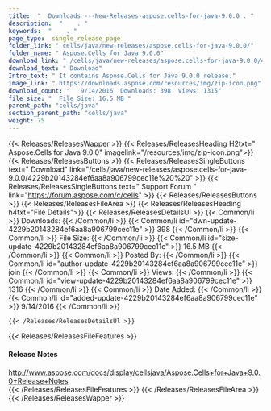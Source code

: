 ```yaml
---
title:  "  Downloads ---New-Releases-aspose.cells-for-java-9.0.0 . " 
description:  "    . " 
keywords:  "    . " 
page_type:  single_release_page
folder_link: " cells/java/new-releases/aspose.cells-for-java-9.0.0/"
folder_name: " Aspose.Cells for Java 9.0.0"
download_link: " /cells/java/new-releases/aspose.cells-for-java-9.0.0/4229b20143284ef6aa8a906799cec11e"
download_text: " Download"
Intro_text: " It contains Aspose.Cells for Java 9.0.0 release."
image_link: " https://downloads.aspose.com/resources/img/zip-icon.png"
download_count: "   9/14/2016  Downloads: 398  Views: 1315"
file_size: "  File Size: 16.5 MB "
parent_path: "cells/java"
section_parent_path: "cells/java"
weight: 75 
---
```


{{< Releases/ReleasesWapper >}}
  {{< Releases/ReleasesHeading H2txt=" Aspose.Cells for Java 9.0.0" imagelink="/resources/img/zip-icon.png">}}
  {{< Releases/ReleasesButtons >}}
    {{< Releases/ReleasesSingleButtons text=" Download" link="/cells/java/new-releases/aspose.cells-for-java-9.0.0/4229b20143284ef6aa8a906799cec11e%20%20" >}}
    {{< Releases/ReleasesSingleButtons text=" Support Forum " link="https://forum.aspose.com/c/cells" >}}
  {{< Releases/ReleasesButtons >}}
  {{< Releases/ReleasesFileArea >}}
    {{< Releases/ReleasesHeading h4txt="File Details">}}
    {{< Releases/ReleasesDetailsUl >}}
            {{< Common/li  >}} Downloads: {{< /Common/li >}} 
      {{< Common/li id="dwn-update-4229b20143284ef6aa8a906799cec11e" >}} 398 {{< /Common/li >}} 
      {{< Common/li  >}} File Size: {{< /Common/li >}} 
      {{< Common/li id="size-update-4229b20143284ef6aa8a906799cec11e" >}} 16.5 MB {{< /Common/li >}} 
      {{< Common/li  >}} Posted By: {{< /Common/li >}} 
      {{< Common/li id="author-update-4229b20143284ef6aa8a906799cec11e" >}} join {{< /Common/li >}} 
      {{< Common/li  >}} Views: {{< /Common/li >}} 
      {{< Common/li id="view-update-4229b20143284ef6aa8a906799cec11e" >}} 1316 {{< /Common/li >}} 
      {{< Common/li  >}} Date Added: {{< /Common/li >}} 
      {{< Common/li id="added-update-4229b20143284ef6aa8a906799cec11e" >}} 9/14/2016 {{< /Common/li >}} 

    {{< /Releases/ReleasesDetailsUl >}}

  {{< Releases/ReleasesFileFeatures >}}
      <h4>Release Notes</h4><div><a href="http://www.aspose.com/docs/display/cellsjava/Aspose.Cells+for+Java+9.0.0+Release+Notes">http://www.aspose.com/docs/display/cellsjava/Aspose.Cells+for+Java+9.0.0+Release+Notes</a></div>
  {{< /Releases/ReleasesFileFeatures >}}
 {{< /Releases/ReleasesFileArea >}}
{{< /Releases/ReleasesWapper >}}


